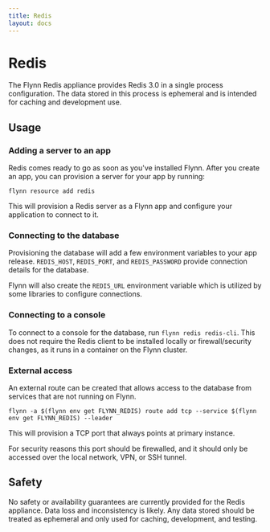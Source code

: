 ```yaml
---
title: Redis
layout: docs
---
```


# Redis

The Flynn Redis appliance provides Redis 3.0 in a single process configuration.
The data stored in this process is ephemeral and is intended for caching and
development use.

## Usage

### Adding a server to an app

Redis comes ready to go as soon as you've installed Flynn. After you create
an app, you can provision a server for your app by running:

```text
flynn resource add redis
```

This will provision a Redis server as a Flynn app and configure your application
to connect to it.

### Connecting to the database

Provisioning the database will add a few environment variables to your app
release. `REDIS_HOST`, `REDIS_PORT`, and `REDIS_PASSWORD` provide connection
details for the database.

Flynn will also create the `REDIS_URL` environment variable which is utilized
by some libraries to configure connections.

### Connecting to a console

To connect to a console for the database, run `flynn redis redis-cli`. This does
not require the Redis client to be installed locally or firewall/security
changes, as it runs in a container on the Flynn cluster.

### External access

An external route can be created that allows access to the database from
services that are not running on Flynn.

```text
flynn -a $(flynn env get FLYNN_REDIS) route add tcp --service $(flynn env get FLYNN_REDIS) --leader
```

This will provision a TCP port that always points at primary instance.

For security reasons this port should be firewalled, and it should only be
accessed over the local network, VPN, or SSH tunnel.

## Safety

No safety or availability guarantees are currently provided for the Redis
appliance. Data loss and inconsistency is likely. Any data stored should be
treated as ephemeral and only used for caching, development, and testing.
